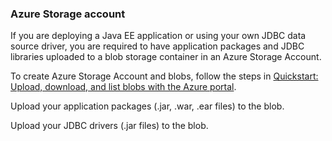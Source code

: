 ### Azure Storage account 

If you are deploying a Java EE application or using your own JDBC data source driver, you are required to 
have application packages and JDBC libraries uploaded to a blob storage container in an Azure Storage Account.

To create Azure Storage Account and blobs, follow the steps in [Quickstart: Upload, download, and list blobs with the Azure portal](https://docs.microsoft.com/en-us/azure/storage/blobs/storage-quickstart-blobs-portal).

Upload your application packages (.jar, .war, .ear files) to the blob.

Upload your JDBC drivers (.jar files) to the blob.

